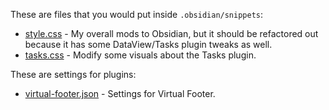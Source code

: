 
These are files that you would put inside `.obsidian/snippets`:

- [style.css](./style.css) - My overall mods to Obsidian, but it should be refactored out because it has some DataView/Tasks plugin tweaks as well.
- [tasks.css](./tasks.css) - Modify some visuals about the Tasks plugin.


These are settings for plugins:

- [virtual-footer.json](./virtual-footer.json) - Settings for Virtual Footer.

